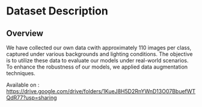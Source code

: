# Dataset Description

## Overview
We have collected our own data cwith approximately 110 images per class, captured under various backgrounds and lighting conditions. The objective is to utilize these data to evaluate our models under real-world scenarios. To enhance the robustness of our models, we applied data augmentation techniques.

Available on : https://drive.google.com/drive/folders/1KueJ8H5D2RnYWnD13O07BbuefWTQdR77?usp=sharing 
